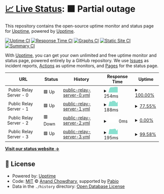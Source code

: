 # [📈 Live Status](https://upptime.github.io/upptime): <!--live status--> **🟧 Partial outage**

This repository contains the open-source uptime monitor and status page for [Upptime](https://upptime.js.org), powered by [Upptime](https://github.com/upptime/upptime).

[![Uptime CI](https://github.com/duandaxei/upptime/workflows/Uptime%20CI/badge.svg)](https://github.com/duandaxei/upptime/actions?query=workflow%3A%22Uptime+CI%22)
[![Response Time CI](https://github.com/duandaxei/upptime/workflows/Response%20Time%20CI/badge.svg)](https://github.com/duandaxei/upptime/actions?query=workflow%3A%22Response+Time+CI%22)
[![Graphs CI](https://github.com/duandaxei/upptime/workflows/Graphs%20CI/badge.svg)](https://github.com/duandaxei/upptime/actions?query=workflow%3A%22Graphs+CI%22)
[![Static Site CI](https://github.com/duandaxei/upptime/workflows/Static%20Site%20CI/badge.svg)](https://github.com/duandaxei/upptime/actions?query=workflow%3A%22Static+Site+CI%22)
[![Summary CI](https://github.com/duandaxei/upptime/workflows/Summary%20CI/badge.svg)](https://github.com/duandaxei/upptime/actions?query=workflow%3A%22Summary+CI%22)

With [Upptime](https://upptime.js.org), you can get your own unlimited and free uptime monitor and status page, powered entirely by a GitHub repository. We use [Issues](https://github.com/upptime/upptime/issues) as incident reports, [Actions](https://github.com/duandaxei/upptime/actions) as uptime monitors, and [Pages](https://upptime.github.io/upptime) for the status page.

<!--start: status pages-->
<!-- This summary is generated by Upptime (https://github.com/upptime/upptime) -->
<!-- Do not edit this manually, your changes will be overwritten -->
<!-- prettier-ignore -->
| URL | Status | History | Response Time | Uptime |
| --- | ------ | ------- | ------------- | ------ |
| <img alt="" src="https://icons.duckduckgo.com/ip3/null.ico" height="13"> Public Relay Server - 0 | 🟩 Up | [public-relay-server-0.yml](https://github.com/duandaxei/upptime/commits/HEAD/history/public-relay-server-0.yml) | <details><summary><img alt="Response time graph" src="./graphs/public-relay-server-0/response-time-week.png" height="20"> 254ms</summary><br><a href="https://duandaxei.github.io/upptime/history/public-relay-server-0"><img alt="Response time 241" src="https://img.shields.io/endpoint?url=https%3A%2F%2Fraw.githubusercontent.com%2Fduandaxei%2Fupptime%2FHEAD%2Fapi%2Fpublic-relay-server-0%2Fresponse-time.json"></a><br><a href="https://duandaxei.github.io/upptime/history/public-relay-server-0"><img alt="24-hour response time 255" src="https://img.shields.io/endpoint?url=https%3A%2F%2Fraw.githubusercontent.com%2Fduandaxei%2Fupptime%2FHEAD%2Fapi%2Fpublic-relay-server-0%2Fresponse-time-day.json"></a><br><a href="https://duandaxei.github.io/upptime/history/public-relay-server-0"><img alt="7-day response time 254" src="https://img.shields.io/endpoint?url=https%3A%2F%2Fraw.githubusercontent.com%2Fduandaxei%2Fupptime%2FHEAD%2Fapi%2Fpublic-relay-server-0%2Fresponse-time-week.json"></a><br><a href="https://duandaxei.github.io/upptime/history/public-relay-server-0"><img alt="30-day response time 249" src="https://img.shields.io/endpoint?url=https%3A%2F%2Fraw.githubusercontent.com%2Fduandaxei%2Fupptime%2FHEAD%2Fapi%2Fpublic-relay-server-0%2Fresponse-time-month.json"></a><br><a href="https://duandaxei.github.io/upptime/history/public-relay-server-0"><img alt="1-year response time 241" src="https://img.shields.io/endpoint?url=https%3A%2F%2Fraw.githubusercontent.com%2Fduandaxei%2Fupptime%2FHEAD%2Fapi%2Fpublic-relay-server-0%2Fresponse-time-year.json"></a></details> | <details><summary><a href="https://duandaxei.github.io/upptime/history/public-relay-server-0">100.00%</a></summary><a href="https://duandaxei.github.io/upptime/history/public-relay-server-0"><img alt="All-time uptime 99.59%" src="https://img.shields.io/endpoint?url=https%3A%2F%2Fraw.githubusercontent.com%2Fduandaxei%2Fupptime%2FHEAD%2Fapi%2Fpublic-relay-server-0%2Fuptime.json"></a><br><a href="https://duandaxei.github.io/upptime/history/public-relay-server-0"><img alt="24-hour uptime 100.00%" src="https://img.shields.io/endpoint?url=https%3A%2F%2Fraw.githubusercontent.com%2Fduandaxei%2Fupptime%2FHEAD%2Fapi%2Fpublic-relay-server-0%2Fuptime-day.json"></a><br><a href="https://duandaxei.github.io/upptime/history/public-relay-server-0"><img alt="7-day uptime 100.00%" src="https://img.shields.io/endpoint?url=https%3A%2F%2Fraw.githubusercontent.com%2Fduandaxei%2Fupptime%2FHEAD%2Fapi%2Fpublic-relay-server-0%2Fuptime-week.json"></a><br><a href="https://duandaxei.github.io/upptime/history/public-relay-server-0"><img alt="30-day uptime 100.00%" src="https://img.shields.io/endpoint?url=https%3A%2F%2Fraw.githubusercontent.com%2Fduandaxei%2Fupptime%2FHEAD%2Fapi%2Fpublic-relay-server-0%2Fuptime-month.json"></a><br><a href="https://duandaxei.github.io/upptime/history/public-relay-server-0"><img alt="1-year uptime 99.59%" src="https://img.shields.io/endpoint?url=https%3A%2F%2Fraw.githubusercontent.com%2Fduandaxei%2Fupptime%2FHEAD%2Fapi%2Fpublic-relay-server-0%2Fuptime-year.json"></a></details>
| <img alt="" src="https://icons.duckduckgo.com/ip3/null.ico" height="13"> Public Relay Server - 1 | 🟩 Up | [public-relay-server-1.yml](https://github.com/duandaxei/upptime/commits/HEAD/history/public-relay-server-1.yml) | <details><summary><img alt="Response time graph" src="./graphs/public-relay-server-1/response-time-week.png" height="20"> 188ms</summary><br><a href="https://duandaxei.github.io/upptime/history/public-relay-server-1"><img alt="Response time 189" src="https://img.shields.io/endpoint?url=https%3A%2F%2Fraw.githubusercontent.com%2Fduandaxei%2Fupptime%2FHEAD%2Fapi%2Fpublic-relay-server-1%2Fresponse-time.json"></a><br><a href="https://duandaxei.github.io/upptime/history/public-relay-server-1"><img alt="24-hour response time 162" src="https://img.shields.io/endpoint?url=https%3A%2F%2Fraw.githubusercontent.com%2Fduandaxei%2Fupptime%2FHEAD%2Fapi%2Fpublic-relay-server-1%2Fresponse-time-day.json"></a><br><a href="https://duandaxei.github.io/upptime/history/public-relay-server-1"><img alt="7-day response time 188" src="https://img.shields.io/endpoint?url=https%3A%2F%2Fraw.githubusercontent.com%2Fduandaxei%2Fupptime%2FHEAD%2Fapi%2Fpublic-relay-server-1%2Fresponse-time-week.json"></a><br><a href="https://duandaxei.github.io/upptime/history/public-relay-server-1"><img alt="30-day response time 191" src="https://img.shields.io/endpoint?url=https%3A%2F%2Fraw.githubusercontent.com%2Fduandaxei%2Fupptime%2FHEAD%2Fapi%2Fpublic-relay-server-1%2Fresponse-time-month.json"></a><br><a href="https://duandaxei.github.io/upptime/history/public-relay-server-1"><img alt="1-year response time 189" src="https://img.shields.io/endpoint?url=https%3A%2F%2Fraw.githubusercontent.com%2Fduandaxei%2Fupptime%2FHEAD%2Fapi%2Fpublic-relay-server-1%2Fresponse-time-year.json"></a></details> | <details><summary><a href="https://duandaxei.github.io/upptime/history/public-relay-server-1">77.55%</a></summary><a href="https://duandaxei.github.io/upptime/history/public-relay-server-1"><img alt="All-time uptime 95.73%" src="https://img.shields.io/endpoint?url=https%3A%2F%2Fraw.githubusercontent.com%2Fduandaxei%2Fupptime%2FHEAD%2Fapi%2Fpublic-relay-server-1%2Fuptime.json"></a><br><a href="https://duandaxei.github.io/upptime/history/public-relay-server-1"><img alt="24-hour uptime 88.67%" src="https://img.shields.io/endpoint?url=https%3A%2F%2Fraw.githubusercontent.com%2Fduandaxei%2Fupptime%2FHEAD%2Fapi%2Fpublic-relay-server-1%2Fuptime-day.json"></a><br><a href="https://duandaxei.github.io/upptime/history/public-relay-server-1"><img alt="7-day uptime 77.55%" src="https://img.shields.io/endpoint?url=https%3A%2F%2Fraw.githubusercontent.com%2Fduandaxei%2Fupptime%2FHEAD%2Fapi%2Fpublic-relay-server-1%2Fuptime-week.json"></a><br><a href="https://duandaxei.github.io/upptime/history/public-relay-server-1"><img alt="30-day uptime 85.88%" src="https://img.shields.io/endpoint?url=https%3A%2F%2Fraw.githubusercontent.com%2Fduandaxei%2Fupptime%2FHEAD%2Fapi%2Fpublic-relay-server-1%2Fuptime-month.json"></a><br><a href="https://duandaxei.github.io/upptime/history/public-relay-server-1"><img alt="1-year uptime 95.73%" src="https://img.shields.io/endpoint?url=https%3A%2F%2Fraw.githubusercontent.com%2Fduandaxei%2Fupptime%2FHEAD%2Fapi%2Fpublic-relay-server-1%2Fuptime-year.json"></a></details>
| <img alt="" src="https://icons.duckduckgo.com/ip3/null.ico" height="13"> Public Relay Server - 2 | 🟥 Down | [public-relay-server-2.yml](https://github.com/duandaxei/upptime/commits/HEAD/history/public-relay-server-2.yml) | <details><summary><img alt="Response time graph" src="./graphs/public-relay-server-2/response-time-week.png" height="20"> 0ms</summary><br><a href="https://duandaxei.github.io/upptime/history/public-relay-server-2"><img alt="Response time 188" src="https://img.shields.io/endpoint?url=https%3A%2F%2Fraw.githubusercontent.com%2Fduandaxei%2Fupptime%2FHEAD%2Fapi%2Fpublic-relay-server-2%2Fresponse-time.json"></a><br><a href="https://duandaxei.github.io/upptime/history/public-relay-server-2"><img alt="24-hour response time 0" src="https://img.shields.io/endpoint?url=https%3A%2F%2Fraw.githubusercontent.com%2Fduandaxei%2Fupptime%2FHEAD%2Fapi%2Fpublic-relay-server-2%2Fresponse-time-day.json"></a><br><a href="https://duandaxei.github.io/upptime/history/public-relay-server-2"><img alt="7-day response time 0" src="https://img.shields.io/endpoint?url=https%3A%2F%2Fraw.githubusercontent.com%2Fduandaxei%2Fupptime%2FHEAD%2Fapi%2Fpublic-relay-server-2%2Fresponse-time-week.json"></a><br><a href="https://duandaxei.github.io/upptime/history/public-relay-server-2"><img alt="30-day response time 0" src="https://img.shields.io/endpoint?url=https%3A%2F%2Fraw.githubusercontent.com%2Fduandaxei%2Fupptime%2FHEAD%2Fapi%2Fpublic-relay-server-2%2Fresponse-time-month.json"></a><br><a href="https://duandaxei.github.io/upptime/history/public-relay-server-2"><img alt="1-year response time 188" src="https://img.shields.io/endpoint?url=https%3A%2F%2Fraw.githubusercontent.com%2Fduandaxei%2Fupptime%2FHEAD%2Fapi%2Fpublic-relay-server-2%2Fresponse-time-year.json"></a></details> | <details><summary><a href="https://duandaxei.github.io/upptime/history/public-relay-server-2">0.00%</a></summary><a href="https://duandaxei.github.io/upptime/history/public-relay-server-2"><img alt="All-time uptime 52.68%" src="https://img.shields.io/endpoint?url=https%3A%2F%2Fraw.githubusercontent.com%2Fduandaxei%2Fupptime%2FHEAD%2Fapi%2Fpublic-relay-server-2%2Fuptime.json"></a><br><a href="https://duandaxei.github.io/upptime/history/public-relay-server-2"><img alt="24-hour uptime 0.00%" src="https://img.shields.io/endpoint?url=https%3A%2F%2Fraw.githubusercontent.com%2Fduandaxei%2Fupptime%2FHEAD%2Fapi%2Fpublic-relay-server-2%2Fuptime-day.json"></a><br><a href="https://duandaxei.github.io/upptime/history/public-relay-server-2"><img alt="7-day uptime 0.00%" src="https://img.shields.io/endpoint?url=https%3A%2F%2Fraw.githubusercontent.com%2Fduandaxei%2Fupptime%2FHEAD%2Fapi%2Fpublic-relay-server-2%2Fuptime-week.json"></a><br><a href="https://duandaxei.github.io/upptime/history/public-relay-server-2"><img alt="30-day uptime 1.38%" src="https://img.shields.io/endpoint?url=https%3A%2F%2Fraw.githubusercontent.com%2Fduandaxei%2Fupptime%2FHEAD%2Fapi%2Fpublic-relay-server-2%2Fuptime-month.json"></a><br><a href="https://duandaxei.github.io/upptime/history/public-relay-server-2"><img alt="1-year uptime 52.68%" src="https://img.shields.io/endpoint?url=https%3A%2F%2Fraw.githubusercontent.com%2Fduandaxei%2Fupptime%2FHEAD%2Fapi%2Fpublic-relay-server-2%2Fuptime-year.json"></a></details>
| <img alt="" src="https://icons.duckduckgo.com/ip3/null.ico" height="13"> Public Relay Server - 3 | 🟩 Up | [public-relay-server-3.yml](https://github.com/duandaxei/upptime/commits/HEAD/history/public-relay-server-3.yml) | <details><summary><img alt="Response time graph" src="./graphs/public-relay-server-3/response-time-week.png" height="20"> 195ms</summary><br><a href="https://duandaxei.github.io/upptime/history/public-relay-server-3"><img alt="Response time 187" src="https://img.shields.io/endpoint?url=https%3A%2F%2Fraw.githubusercontent.com%2Fduandaxei%2Fupptime%2FHEAD%2Fapi%2Fpublic-relay-server-3%2Fresponse-time.json"></a><br><a href="https://duandaxei.github.io/upptime/history/public-relay-server-3"><img alt="24-hour response time 169" src="https://img.shields.io/endpoint?url=https%3A%2F%2Fraw.githubusercontent.com%2Fduandaxei%2Fupptime%2FHEAD%2Fapi%2Fpublic-relay-server-3%2Fresponse-time-day.json"></a><br><a href="https://duandaxei.github.io/upptime/history/public-relay-server-3"><img alt="7-day response time 195" src="https://img.shields.io/endpoint?url=https%3A%2F%2Fraw.githubusercontent.com%2Fduandaxei%2Fupptime%2FHEAD%2Fapi%2Fpublic-relay-server-3%2Fresponse-time-week.json"></a><br><a href="https://duandaxei.github.io/upptime/history/public-relay-server-3"><img alt="30-day response time 184" src="https://img.shields.io/endpoint?url=https%3A%2F%2Fraw.githubusercontent.com%2Fduandaxei%2Fupptime%2FHEAD%2Fapi%2Fpublic-relay-server-3%2Fresponse-time-month.json"></a><br><a href="https://duandaxei.github.io/upptime/history/public-relay-server-3"><img alt="1-year response time 187" src="https://img.shields.io/endpoint?url=https%3A%2F%2Fraw.githubusercontent.com%2Fduandaxei%2Fupptime%2FHEAD%2Fapi%2Fpublic-relay-server-3%2Fresponse-time-year.json"></a></details> | <details><summary><a href="https://duandaxei.github.io/upptime/history/public-relay-server-3">99.58%</a></summary><a href="https://duandaxei.github.io/upptime/history/public-relay-server-3"><img alt="All-time uptime 39.59%" src="https://img.shields.io/endpoint?url=https%3A%2F%2Fraw.githubusercontent.com%2Fduandaxei%2Fupptime%2FHEAD%2Fapi%2Fpublic-relay-server-3%2Fuptime.json"></a><br><a href="https://duandaxei.github.io/upptime/history/public-relay-server-3"><img alt="24-hour uptime 97.07%" src="https://img.shields.io/endpoint?url=https%3A%2F%2Fraw.githubusercontent.com%2Fduandaxei%2Fupptime%2FHEAD%2Fapi%2Fpublic-relay-server-3%2Fuptime-day.json"></a><br><a href="https://duandaxei.github.io/upptime/history/public-relay-server-3"><img alt="7-day uptime 99.58%" src="https://img.shields.io/endpoint?url=https%3A%2F%2Fraw.githubusercontent.com%2Fduandaxei%2Fupptime%2FHEAD%2Fapi%2Fpublic-relay-server-3%2Fuptime-week.json"></a><br><a href="https://duandaxei.github.io/upptime/history/public-relay-server-3"><img alt="30-day uptime 98.92%" src="https://img.shields.io/endpoint?url=https%3A%2F%2Fraw.githubusercontent.com%2Fduandaxei%2Fupptime%2FHEAD%2Fapi%2Fpublic-relay-server-3%2Fuptime-month.json"></a><br><a href="https://duandaxei.github.io/upptime/history/public-relay-server-3"><img alt="1-year uptime 39.59%" src="https://img.shields.io/endpoint?url=https%3A%2F%2Fraw.githubusercontent.com%2Fduandaxei%2Fupptime%2FHEAD%2Fapi%2Fpublic-relay-server-3%2Fuptime-year.json"></a></details>

<!--end: status pages-->

[**Visit our status website →**](https://upptime.github.io/upptime)

## 📄 License

- Powered by: [Upptime](https://github.com/upptime/upptime)
- Code: [MIT](./LICENSE) © [Anand Chowdhary](https://anandchowdhary.com), supported by [Pabio](https://pabio.com)
- Data in the `./history` directory: [Open Database License](https://opendatacommons.org/licenses/odbl/1-0/)
